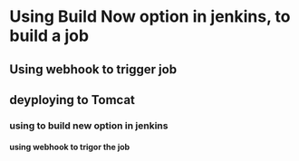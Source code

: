 # Using Build Now option in jenkins, to build a job
## Using webhook to trigger job
## deyploying to Tomcat
### using to build new option in jenkins
#### using webhook to trigor the job
